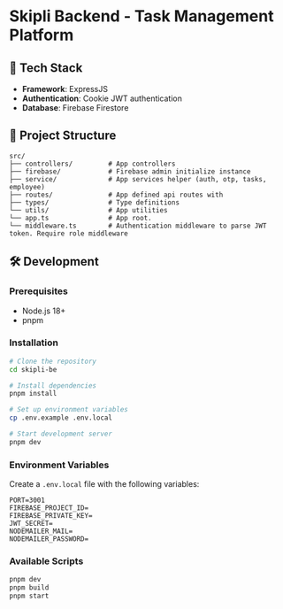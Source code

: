 # Skipli Backend - Task Management Platform

## 🚀 Tech Stack

- **Framework**: ExpressJS
- **Authentication**: Cookie JWT authentication
- **Database**: Firebase Firestore

## 📁 Project Structure

```
src/
├── controllers/         # App controllers
├── firebase/            # Firebase admin initialize instance
├── service/             # App services helper (auth, otp, tasks, employee)
├── routes/              # App defined api routes with 
├── types/               # Type definitions
└── utils/               # App utilities
└── app.ts               # App root.
└── middleware.ts        # Authentication middleware to parse JWT token. Require role middleware
```

## 🛠️ Development

### Prerequisites
- Node.js 18+ 
- pnpm

### Installation

```bash
# Clone the repository
cd skipli-be

# Install dependencies
pnpm install

# Set up environment variables
cp .env.example .env.local

# Start development server
pnpm dev
```

### Environment Variables

Create a `.env.local` file with the following variables:

```env
PORT=3001
FIREBASE_PROJECT_ID=
FIREBASE_PRIVATE_KEY=
JWT_SECRET=
NODEMAILER_MAIL=
NODEMAILER_PASSWORD=
```

### Available Scripts

```bash
pnpm dev         
pnpm build        
pnpm start         
```

